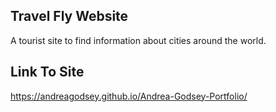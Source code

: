 ## Travel Fly Website

A tourist site to find information about cities around the world.

## Link To Site

https://andreagodsey.github.io/Andrea-Godsey-Portfolio/

